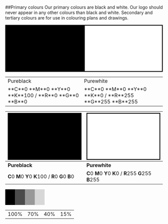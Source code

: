 ##Primary colours
Our primary colours are black and white. Our logo should never appear in any other colours than black and white. Secondary and tertiary colours are for use in colouring plans and drawings.

<svg width="100%" height="50%">
	<rect width="50%" height="100%" style="fill:rgb(0,0,0);stroke-width:5;stroke:rgb(0,0,0)" />
	<rect x="50%" width="50%" height="100%" style="fill:rgb(255,255,255);stroke-width:5;stroke:rgb(0,0,0)" />
</svg>
<table border="0" width="100%">
	<tr>
		<td align="left">Pureblack</td>
		<td align="left">Purewhite</td>
	</tr>
		<tr>
		<td align="left">**C**0 **M**0 **Y**0 **K**100 / **R**0 **G**0 **B**0</td>
		<td align="left">**C**0 **M**0 **Y**0 **K**0 / **R**255 **G**255	**B**255</td>
	</tr>
</table>

| <svg width="100%" height="50%"><rect width="100%" height="100%" style="fill:rgb(0,0,0);stroke-width:5;stroke:rgb(0,0,0)" /></svg> | <svg width="100%" height="50%"><rect width="100%" height="100%" style="fill:rgb(255,255,255);stroke-width:5;stroke:rgb(0,0,0)" /></svg> |
|:--------|:--------|
| **Pureblack** | **Purewhite** |
| **C**0 **M**0 **Y**0 **K**100 / **R**0 **G**0 **B**0 | **C**0 **M**0 **Y**0 **K**0 / **R**255 **G**255	**B**255 |

<svg width="100%" height="50">
	<svg width="25%" height"50%"><rect width="25%" height="100%" style="fill:rgb(0,0,0);opacity:1.00" />
	<rect x="25%" width="25%" height="100%" style="fill:rgb(0,0,0);opacity:0.70" />
	<rect x="50%" width="25%" height="100%" style="fill:rgb(0,0,0);opacity:0.40" />
	<rect x="75%" width="25%" height="100%" style="fill:rgb(0,0,0);opacity:0.15" />
</svg>
<table border="0" width="100%">
	<tr>
		<td align="center">100%</td>
		<td align="center">70%</td>
		<td align="center">40%</td>
		<td align="center">15%</td>
	</tr>
</table>
